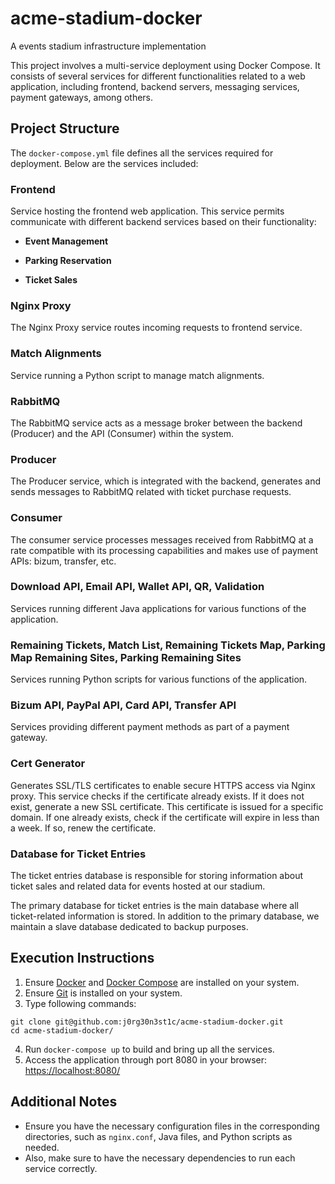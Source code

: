 # acme-stadium-docker
A events stadium infrastructure implementation

This project involves a multi-service deployment using Docker Compose. It consists of several services for different functionalities related to a web application, including frontend, backend servers, messaging services, payment gateways, among others.

## Project Structure

The `docker-compose.yml` file defines all the services required for deployment. Below are the services included:

### Frontend

Service hosting the frontend web application. This service permits communicate with different backend services based on their functionality:

- **Event Management**

- **Parking Reservation**

- **Ticket Sales**

### Nginx Proxy

The Nginx Proxy service routes incoming requests to frontend service.

### Match Alignments

Service running a Python script to manage match alignments.

### RabbitMQ

The RabbitMQ service acts as a message broker between the backend (Producer) and the API (Consumer) within the system.

### Producer

The Producer service, which is integrated with the backend, generates and sends messages to RabbitMQ related with ticket purchase requests.

### Consumer

The consumer service processes messages received from RabbitMQ at a rate compatible with its processing capabilities and makes use of payment APIs: bizum, transfer, etc.


### Download API, Email API, Wallet API, QR, Validation

Services running different Java applications for various functions of the application.

### Remaining Tickets, Match List, Remaining Tickets Map, Parking Map Remaining Sites, Parking Remaining Sites

Services running Python scripts for various functions of the application.

### Bizum API, PayPal API, Card API, Transfer API

Services providing different payment methods as part of a payment gateway.

### Cert Generator
Generates SSL/TLS certificates to enable secure HTTPS access via Nginx proxy. 
This service checks if the certificate already exists. If it does not exist, generate a new SSL certificate. This certificate is issued for a specific domain. If one already exists, check if the certificate will expire in less than a week. If so, renew the certificate.

### Database for Ticket Entries

The ticket entries database is responsible for storing information about ticket sales and related data for events hosted at our stadium.

The primary database for ticket entries is the main database where all ticket-related information is stored. In addition to the primary database, we maintain a slave database dedicated to backup  purposes. 

## Execution Instructions

1. Ensure [Docker](https://docs.docker.com/engine/install/) and [Docker Compose](https://docs.docker.com/compose/install/) are installed on your system.
2. Ensure [Git](https://git-scm.com/book/en/v2/Getting-Started-Installing-Git) is installed on your system.
3. Type following commands:
```
git clone git@github.com:j0rg30n3st1c/acme-stadium-docker.git
cd acme-stadium-docker/
```
4. Run `docker-compose up` to build and bring up all the services.
5. Access the application through port 8080 in your browser: [https://localhost:8080/](https://localhost:8080/)

## Additional Notes

- Ensure you have the necessary configuration files in the corresponding directories, such as `nginx.conf`, Java files, and Python scripts as needed.
- Also, make sure to have the necessary dependencies to run each service correctly.
